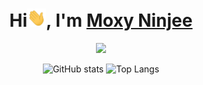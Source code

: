 # <h1 align="center">Hi<img src="https://raw.githubusercontent.com/ABSphreak/ABSphreak/master/gifs/Hi.gif" width="30px" />, I'm <a href="#">Moxy Ninjee<a></h1>
<p align="center">
    <img width="200" src="#">
</p>

<div align="center">

![GitHub stats](https://github-readme-stats.vercel.app/api?username=MoxyNJ&show_icons=true&count_private=true&include_all_commits=true&title_color=f8333c&icon_color=f8333c)
![Top Langs](https://github-readme-stats.vercel.app/api/top-langs/?username=tonynguyenit18&layout=compact&custom_title=I%20use&title_color=f8333c&card_width=445)
</div>
